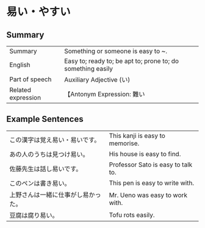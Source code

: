 # 易い・やすい

## Summary

<table><tr>   <td>Summary</td>   <td>Something or someone is easy to ~.</td></tr><tr>   <td>English</td>   <td>Easy to; ready to; be apt to; prone to; do something easily</td></tr><tr>   <td>Part of speech</td>   <td>Auxiliary Adjective (い)</td></tr><tr>   <td>Related expression</td>   <td>【Antonym Expression: 難い</td></tr></table>

## Example Sentences

<table><tr>   <td>この漢字は覚え易い・易いです。</td>   <td>This kanji is easy to memorise.</td></tr><tr>   <td>あの人のうちは見つけ易い。</td>   <td>His house is easy to find.</td></tr><tr>   <td>佐藤先生は話し易いです。</td>   <td>Professor Sato is easy to talk to.</td></tr><tr>   <td>このペンは書き易い。</td>   <td>This pen is easy to write with.</td></tr><tr>   <td>上野さんは一緒に仕事がし易かった。</td>   <td>Mr. Ueno was easy to work with.</td></tr><tr>   <td>豆腐は腐り易い。</td>   <td>Tofu rots easily.</td></tr></table>

